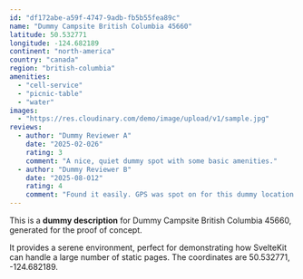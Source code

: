 ```yaml
---
id: "df172abe-a59f-4747-9adb-fb5b55fea89c"
name: "Dummy Campsite British Columbia 45660"
latitude: 50.532771
longitude: -124.682189
continent: "north-america"
country: "canada"
region: "british-columbia"
amenities:
  - "cell-service"
  - "picnic-table"
  - "water"
images:
  - "https://res.cloudinary.com/demo/image/upload/v1/sample.jpg"
reviews:
  - author: "Dummy Reviewer A"
    date: "2025-02-026"
    rating: 3
    comment: "A nice, quiet dummy spot with some basic amenities."
  - author: "Dummy Reviewer B"
    date: "2025-08-012"
    rating: 4
    comment: "Found it easily. GPS was spot on for this dummy location."
---
```


This is a **dummy description** for Dummy Campsite British Columbia 45660, generated for the proof of concept.

It provides a serene environment, perfect for demonstrating how SvelteKit can handle a large number of static pages. The coordinates are 50.532771, -124.682189.

